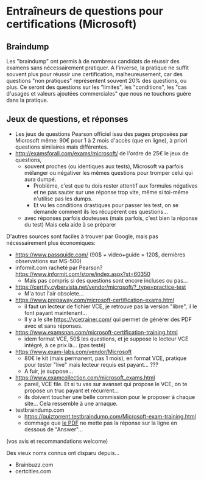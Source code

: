 # Entraîneurs de questions pour certifications (Microsoft)
## Braindump
Les "braindump" ont permis à de nombreux candidats de réussir des examens sans nécessairement pratiquer. A l'inverse, la pratique ne suffit souvent plus pour réussir une certification, malheureusement, car des questions "non pratiques" représentent souvent 20% des questions, ou plus. Ce seront des questions sur les "limites", les "conditions", les "cas d'usages et valeurs ajoutées commerciales" que nous ne touchons guère dans la pratique.

## Jeux de questions, et réponses
* Les jeux de questions Pearson officiel issu des pages proposées par Microsoft même: 90€ pour 1 à 2 mois d'accès (que en ligne), à priori questions similaires mais différentes.
* http://examsforall.com/exams/microsoft/ de l'ordre de 25€ le jeux de questions, 
  * souvent proches (ou identiques aux tests), Microsoft va parfois mélanger ou négativer les mêmes questions pour tromper celui qui aura dumpé.
    * Problème, c'est que tu dois rester attentif aux formules négatives et ne pas sauter sur une réponse trop vite, même si toi-même n'utilise pas les dumps.
    * Et vu les conditions drastiques pour passer les test, on se demande comment ils les récupèrent ces questions...
  * avec réponses parfois douteuses (mais parfois, c'est bien la réponse du test) Mais cela aide à se préparer

D'autres sources sont faciles à trouver par Google, mais pas nécessairement plus économiques:
* https://www.passguide.com/ (90$ + video+guide = 120$, dernières observations sur MS-500)
* informit.com racheté par Pearson?  https://www.informit.com/store/index.aspx?st=60350
  * Mais pas compris si des questions sont encore incluses ou pas...
* https://certify.cybervista.net/vendor/microsoft/?_type=practice-test
  * M'a tout l'air obsolete...
* https://www.prepaway.com/microsoft-certification-exams.html
  * il faut un lecteur de fichier VCE, je retrouve pas la version "libre", il le font payant maintenant...
  * Il y a le site https://vcetrainer.com/ qui permet de générer des PDF avec et sans réponses.
* https://www.examsnap.com/microsoft-certification-training.html
  * idem format VCE, 50$ les questions, et je suppose le lecteur VCE intégré, à ce prix là... (pas testé)
* https://www.exam-labs.com/vendor/Microsoft
  * 80€ le kit (mais permanent, pas 1 mois), en format VCE, pratique pour tester "live" mais lecteur requis est payant... ???
  * A fuir, je suppose...
* https://www.examcollection.com/microsoft_exams.html
  * pareil, VCE file. Et si tu vas sur avanset qui propose le VCE, on te propose un truc payant et récurrent... 
  * ils doivent toucher une belle commission pour le proposer à chaque site... Cela ressemble à une arnaque.
* testbraindump.com
  * https://quiztorrent.testbraindump.com/Microsoft-exam-training.html
  * dommage que [le PDF](https://github.com/CloudReady-ch/ISEIG-LAB/blob/master/MS-500/ms-500.pdf) ne mette pas la réponse sur la ligne en dessous de "Answer"... 

(vos avis et recommandations welcome)

Des vieux noms connus ont disparu depuis...
* Brainbuzz.com
* certcities.com

